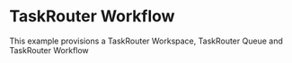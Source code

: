 # TaskRouter Workflow

This example provisions a TaskRouter Workspace, TaskRouter Queue and TaskRouter Workflow
